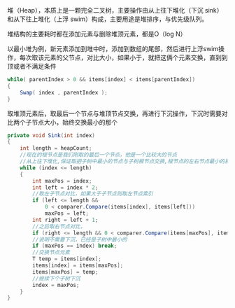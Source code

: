 堆（Heap），本质上是一颗完全二叉树，主要操作由从上往下堆化（下沉 sink）和从下往上堆化（上浮 swim）构成，主要用途是堆排序，与优先级队列。

堆结构的主要耗时都在添加元素与删除堆顶元素，都是O（log N）

以最小堆为例，新元素添加到堆中时，添加到数组的尾部，然后进行上浮swim操作，每次取该元素的父节点，对比大小，如果小于，就把这俩个元素交换，直到到顶或者不满足条件

```c#
while( parentIndex > 0 && items[index] < items[parentIndex])
{
    Swap( index , parentIndex );
}
```

取堆顶元素后，取最后一个节点与堆顶节点交换，再进行下沉操作，下沉时需要对比两个子节点大小，始终交换最小的那个

```c#
private void Sink(int index)
{
    int length = heapCount;
    //现在的根节点是我们刚取的最后一个节点，他是一个比较大的节点
    //从上往下堆化,保证取把子树中最小的节点与子树根节点交换,根节点的左右节点最小的那个，就是堆中现在最小的节点
    while (index <= length)
    {
        int maxPos = index;
        int left = index * 2;
        //取左子节点对比，如果大于子节点则取左节点索引
        if (left <= length &&
            0 < comparer.Compare(items[index], items[left]))
            maxPos = left;
        int right = left + 1;
        //之后取右节点对比，
        if (right <= length && 0 < comparer.Compare(items[maxPos], items[right])) maxPos = right;
        //说明不需要下沉，已经是子树中最小的
        if (maxPos == index) break;
        //交换节点元素
        T temp = items[index];
        items[index] = items[maxPos];
        items[maxPos] = temp;
        //继续下个子树下沉
        index = maxPos;
    }
}
```
